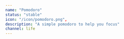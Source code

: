 ```yaml
---
name: "Pomodoro"
status: "stable"
icon: "/icon/pomodoro.png",
description: "A simple pomodoro to help you focus"
channel: life
---
```


